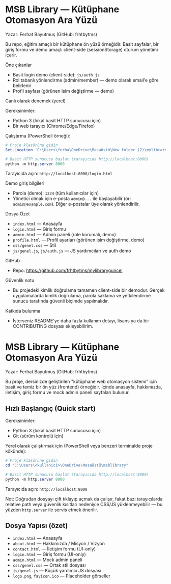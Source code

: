 # MSB Library — Kütüphane Otomasyon Ara Yüzü

Yazar: Ferhat Bayutmuş (GitHub: frhtbytms)

Bu repo, eğitim amaçlı bir kütüphane ön yüzü örneğidir. Basit sayfalar, bir giriş formu ve demo amaçlı client-side (sessionStorage) oturum yönetimi içerir.

Öne çıkanlar
- Basit login demo (client-side): `js/auth.js`
- Rol tabanlı yönlendirme (admin/member) — demo olarak email'e göre belirlenir
- Profil sayfası (görünen isim değiştirme — demo)

Canlı olarak denemek (yerel)

Gereksinimler:
- Python 3 (lokal basit HTTP sunucusu için)
- Bir web tarayıcı (Chrome/Edge/Firefox)

Çalıştırma (PowerShell örneği):

```powershell
# Proje klasörüne gidin
Set-Location 'C:\Users\ferha\OneDrive\Masaüstü\New folder (2)\mylibrary'

# Basit HTTP sunucusu başlat (tarayıcıda http://localhost:8000)
python -m http.server 8000
```

Tarayıcıda açın: `http://localhost:8000/login.html`

Demo giriş bilgileri
- Parola (demo): `1234` (tüm kullanıcılar için)
- Yönetici olmak için e-posta `admin@...` ile başlayabilir (ör: `admin@example.com`). Diğer e-postalar üye olarak yönlendirilir.

Dosya Özet
- `index.html` — Anasayfa
- `login.html` — Giriş formu
- `admin.html` — Admin paneli (role korumalı, demo)
- `profile.html` — Profil ayarları (görünen isim değiştirme, demo)
- `css/genel.css` — Stil
- `js/genel.js`, `js/auth.js` — JS yardımcıları ve auth demo

GitHub
- Repo: https://github.com/frhtbytms/mylibraryguncel

Güvenlik notu
- Bu projedeki kimlik doğrulama tamamen client-side bir demodur. Gerçek uygulamalarda kimlik doğrulama, parola saklama ve yetkilendirme sunucu tarafında güvenli biçimde yapılmalıdır.

Katkıda bulunma
- İsterseniz README'ye daha fazla kullanım detayı, lisans ya da bir CONTRIBUTING dosyası ekleyebilirim.
# MSB Library — Kütüphane Otomasyon Ara Yüzü

Yazar: Ferhat Bayutmuş (GitHub: frhtbytms)

Bu proje, dersinizde geliştirilen "kütüphane web otomasyon sistemi" için basit ve temiz bir ön yüz (frontend) örneğidir. İçinde anasayfa, hakkımızda, iletişim, giriş formu ve mock admin paneli sayfaları bulunur.

## Hızlı Başlangıç (Quick start)

Gereksinimler:
- Python 3 (lokal basit HTTP sunucusu için)
- Git (sürüm kontrolü için)

Yerel olarak çalıştırmak için (PowerShell veya benzeri terminalde proje kökünde):

```powershell
# Proje klasörüne gidin
cd "C:\Users\<kullanici>\OneDrive\Masaüstü\msblibrary"

# Basit HTTP sunucusu başlat (tarayıcıda http://localhost:8000)
python -m http.server 8000
```

Tarayıcıda açın: `http://localhost:8000`

Not: Doğrudan dosyayı çift tıklayıp açmak da çalışır, fakat bazı tarayıcılarda relative path veya güvenlik kısıtları nedeniyle CSS/JS yüklenmeyebilir — bu yüzden `http.server` ile servis etmek önerilir.

## Dosya Yapısı (özet)

- `index.html` — Anasayfa
- `about.html` — Hakkımızda / Misyon / Vizyon
- `contact.html` — İletişim formu (UI-only)
- `login.html` — Giriş formu (UI-only)
- `admin.html` — Mock admin paneli
- `css/genel.css` — Ortak stil dosyası
- `js/genel.js` — Küçük yardımcı JS dosyası
- `logo.png`, `favicon.ico` — Placeholder görseller


